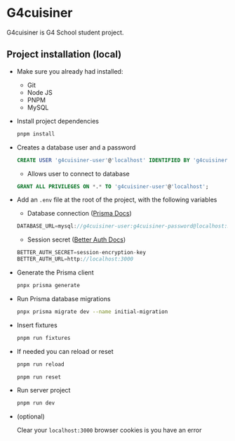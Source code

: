 # G4cuisiner

G4cuisiner is G4 School student project.

## Project installation (local)

- Make sure you already had installed:

  - Git
  - Node JS
  - PNPM
  - MySQL

- Install project dependencies

  ```bash
  pnpm install
  ```

- Creates a database user and a password

  ```sql
  CREATE USER 'g4cuisiner-user'@'localhost' IDENTIFIED BY 'g4cuisiner-password';
  ```

  - Allows user to connect to database

  ```sql
  GRANT ALL PRIVILEGES ON *.* TO 'g4cuisiner-user'@'localhost';
  ```

- Add an `.env` file at the root of the project, with the following variables

  - Database connection ([Prisma Docs](https://www.prisma.io/docs/getting-started/setup-prisma/add-to-existing-project/relational-databases/connect-your-database-typescript-mysql))

  ```js
  DATABASE_URL=mysql://g4cuisiner-user:g4cuisiner-password@localhost:3306/g4cuisiner-db
  ```

  - Session secret ([Better Auth Docs](https://www.better-auth.com/docs/installation))

  ```js
  BETTER_AUTH_SECRET=session-encryption-key
  BETTER_AUTH_URL=http://localhost:3000
  ```

- Generate the Prisma client

  ```bash
  pnpx prisma generate
  ```

- Run Prisma database migrations

  ```bash
  pnpx prisma migrate dev --name initial-migration
  ```

- Insert fixtures

  ```bash
  pnpm run fixtures
  ```

- If needed you can reload or reset

  ```bash
  pnpm run reload
  ```
  
  ```bash
  pnpm run reset
  ```

- Run server project

  ```bash
  pnpm run dev
  ```

- (optional)

  Clear your `localhost:3000` browser cookies is you have an error